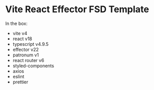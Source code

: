 # Vite React Effector FSD Template

In the box:

- vite v4
- react v18
- typescript v4.9.5
- effector v22
- patronum v1
- react router v6
- styled-components
- axios
- eslint
- prettier
